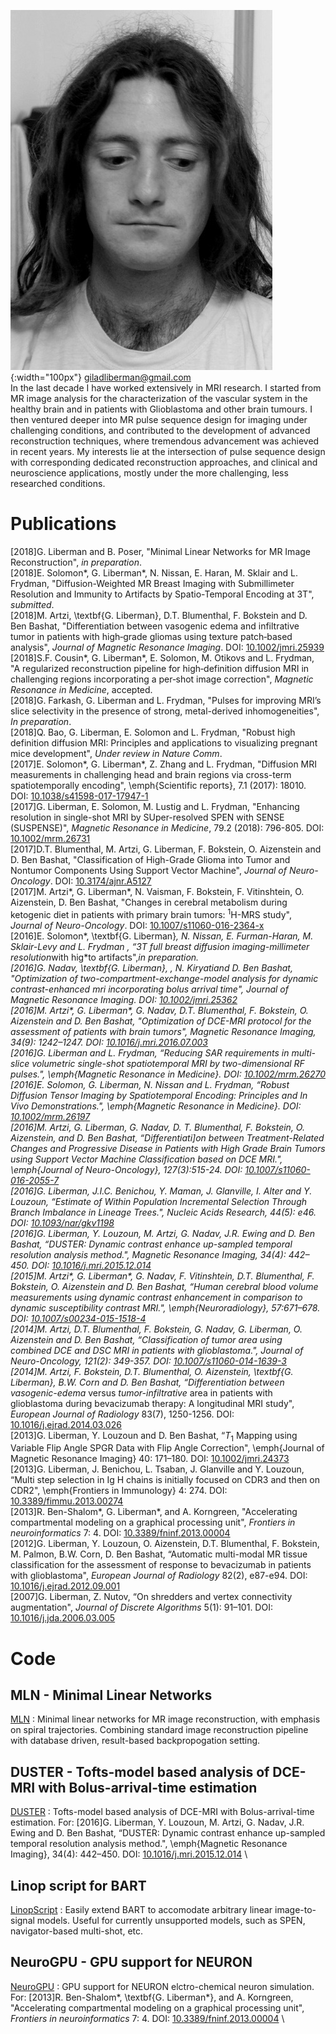 ![Image](/imgs/Gilad1.jpg){:width="100px"} [giladliberman@gmail.com](giladliberman@gmail.com) <br>
In the last decade I have worked extensively in MRI research. I started from MR image analysis for the characterization of the vascular system in the healthy brain and in patients with Glioblastoma and other brain tumours. I then ventured deeper into MR pulse sequence design for imaging under challenging conditions, and contributed to the development of advanced reconstruction techniques, where tremendous advancement was achieved in recent years. My interests lie at the intersection of pulse sequence design with corresponding dedicated reconstruction approaches, and clinical and neuroscience applications, mostly under the more challenging, less researched conditions.


# Publications
\[2018\]G. Liberman and B. Poser, "Minimal Linear Networks for MR Image Reconstruction", *in preparation*. <br>
\[2018\]E. Solomon\*, G. Liberman\*, N. Nissan, E. Haran, M. Sklair and L. Frydman, "Diffusion-Weighted MR Breast Imaging with Submillimeter Resolution and Immunity to Artifacts by Spatio-Temporal Encoding at 3T", *submitted*. <br>
\[2018\]M. Artzi, \textbf{G. Liberman}, D.T. Blumenthal, F. Bokstein and D. Ben Bashat, "Differentiation between vasogenic edema and infiltrative tumor in patients with high‐grade gliomas using texture patch‐based analysis", *Journal of Magnetic Resonance Imaging*. DOI: [10.1002/jmri.25939](https://doi.org/10.1002/jmri.25939) <br>
\[2018\]S.F. Cousin*, G. Liberman\*, E. Solomon, M. Otikovs and L. Frydman, "A regularized reconstruction pipeline for high‐definition diffusion MRI in challenging regions incorporating a per‐shot image correction", *Magnetic Resonance in Medicine*, accepted. <br>
\[2018\]G. Farkash, G. Liberman and L. Frydman, "Pulses for improving MRI’s slice selectivity in the presence of strong, metal-derived inhomogeneities", *In preparation*. <br>
\[2018\]Q. Bao, G. Liberman, E. Solomon and L. Frydman, "Robust high definition diffusion MRI: Principles and applications to visualizing pregnant mice development", *Under review in Nature Comm*. <br>
\[2017\]E. Solomon\*, G. Liberman\*, Z. Zhang and L. Frydman, "Diffusion MRI measurements in challenging head and brain regions via cross-term spatiotemporally encoding", \emph{Scientific reports}, 7.1 (2017): 18010. DOI: [10.1038/s41598-017-17947-1](http://doi.org/https://doi.org/10.1038/s41598-017-17947-1) <br>
\[2017\]G. Liberman, E. Solomon, M. Lustig and L. Frydman, "Enhancing resolution in single-shot MRI by SUper-resolved SPEN with SENSE (SUSPENSE)", *Magnetic Resonance in Medicine*, 79.2 (2018): 796-805. DOI: [10.1002/mrm.26731](http://doi.org/10.1002/mrm.26731) <br>
\[2017\]D.T. Blumenthal, M. Artzi, G. Liberman, F. Bokstein, O. Aizenstein and D. Ben Bashat, "Classification of High-Grade Glioma into Tumor and Nontumor Components Using Support Vector Machine", *Journal of Neuro-Oncology*. DOI: [10.3174/ajnr.A5127](http://doi.org/10.3174/ajnr.A5127) <br>
\[2017\]M. Artzi\*, G. Liberman\*, N. Vaisman, F. Bokstein, F. Vitinshtein, O. Aizenstein, D. Ben Bashat, "Changes in cerebral metabolism during ketogenic diet in patients with primary brain tumors: $^1$H-MRS study", *Journal of Neuro-Oncology*. DOI: [10.1007/s11060-016-2364-x](http://dx.doi.org/10.1007/s11060-016-2364-x) <br>
\[2016\]E. Solomon*, \textbf{G. Liberman}*, N. Nissan, E. Furman-Haran, M. Sklair-Levy and L. Frydman , “3T full breast diffusion imaging-millimeter resolution*with hig*to artifacts",*in preparation. <br>
\[2016\]G. Nadav, \textbf{G. Liberman}, *, N. Kiryati*and D. Ben Bashat, "Optimization of two-compartment-exchange-model analysis for dynamic contrast-enhanced mri incorporating bolus arrival time", *Journal of Magnetic Resonance Imaging*. DOI: [10.1002/jmri.25362](http://doi.org10.1002/jmri.25362) <br>
\[2016\]M. Artzi\*, G. Liberman\*, G. Nadav, D.T. Blumenthal, F. Bokstein, O. Aizenstein and D. Ben Bashat, "Optimization of DCE-MRI protocol for the assessment of patients with brain tumors", *Magnetic Resonance Imaging*, 34(9): 1242–1247. DOI: [10.1016/j.mri.2016.07.003](http://doi.org10.1016/j.mri.2016.07.003) <br>
\[2016\]G. Liberman and L. Frydman, “Reducing SAR requirements in multi-slice volumetric single-shot spatiotemporal MRI by two-dimensional RF pulses.", \emph{Magnetic Resonance in Medicine}. DOI: [10.1002/mrm.26270](http://dx.doi.org/10.1002/mrm.26270) <br>
\[2016\]E. Solomon, G. Liberman, N. Nissan and L. Frydman, “Robust Diffusion Tensor Imaging by Spatiotemporal Encoding: Principles and In Vivo Demonstrations.", \emph{Magnetic Resonance in Medicine}. DOI: [10.1002/mrm.26197](https://doi.org/10.1002/mrm.26197) <br>
\[2016\]M. Artzi, G. Liberman, G. Nadav, D. T. Blumenthal, F. Bokstein, O. Aizenstein, and D. Ben Bashat, “Differentiati\]on between Treatment-Related Changes and Progressive Disease in Patients with High Grade Brain Tumors using Support Vector Machine Classification based on DCE MRI.", \emph{Journal of Neuro-Oncology}, 127(3):515-24. DOI: [10.1007/s11060-016-2055-7](http://dx.doi.org/10.1007/s11060-016-2055-7) <br>
\[2016\]G. Liberman, J.I.C. Benichou, Y. Maman, J. Glanville, I. Alter and Y. Louzoun, “Estimate of Within Population Incremental Selection Through Branch Imbalance in Lineage Trees.", *Nucleic Acids Research*, 44(5): e46. DOI: [10.1093/nar/gkv1198](http://dx.doi.org/10.1093/nar/gkv1198) <br>
\[2016\]G. Liberman, Y. Louzoun, M. Artzi, G. Nadav, J.R. Ewing and D. Ben Bashat, “DUSTER: Dynamic contrast enhance up-sampled temporal resolution analysis method.", *Magnetic Resonance Imaging*, 34(4): 442–450. DOI: [10.1016/j.mri.2015.12.014](http://dx.doi.org/10.1016/j.mri.2015.12.014) <br>
\[2015\]M. Artzi\*, G. Liberman\*, G. Nadav, F. Vitinshtein, D.T. Blumenthal, F. Bokstein, O. Aizenstein and D. Ben Bashat, “Human cerebral blood volume measurements using dynamic contrast enhancement in comparison to dynamic susceptibility contrast MRI.", \emph{Neuroradiology}, 57:671–678. DOI: [10.1007/s00234-015-1518-4](http://dx.doi.org/10.1007/s00234-015-1518-4) <br>
\[2014\]M. Artzi, D.T. Blumenthal, F. Bokstein, G. Nadav, G. Liberman, O. Aizenstein and D. Ben Bashat, “Classification of tumor area using combined DCE and DSC MRI in patients with glioblastoma.", *Journal of Neuro-Oncology*, 121(2): 349-357. DOI: [10.1007/s11060-014-1639-3](http://dx.doi.org/10.1007/s11060-014-1639-3) <br>
\[2014\]M. Artzi, F. Bokstein, D.T. Blumenthal, O. Aizenstein, \textbf{G. Liberman}, B.W. Corn and D. Ben Bashat, “Differentiation between vasogenic-edema* versus *tumor-infiltrative* area in patients with glioblastoma during bevacizumab therapy: A longitudinal MRI study", *European Journal of Radiology* 83(7), 1250-1256. DOI: [10.1016/j.ejrad.2014.03.026](http://dx.doi.org/10.1016/j.ejrad.2014.03.026) <br>
\[2013\]G. Liberman, Y. Louzoun and D. Ben Bashat, “$T_1$ Mapping using Variable Flip Angle SPGR Data with Flip Angle Correction", \emph{Journal of Magnetic Resonance Imaging}   40: 171–180. DOI: [10.1002/jmri.24373](http://dx.doi.org/10.1002/jmri.24373) <br>
\[2013\]G. Liberman, J. Benichou, L. Tsaban, J. Glanville and Y. Louzoun, “Multi step selection in Ig H chains is initially focused on CDR3 and then on CDR2", \emph{Frontiers in Immunology} 4: 274. DOI: [10.3389/fimmu.2013.00274](http://dx.doi.org/10.3389/fimmu.2013.00274) <br>
\[2013\]R. Ben-Shalom\*, G. Liberman\*, and A. Korngreen, "Accelerating compartmental modeling on a graphical processing unit", *Frontiers in neuroinformatics* 7: 4. DOI: [10.3389/fninf.2013.00004](http://dx.doi.org/10.3389/fninf.2013.00004) <br>
\[2012\]G. Liberman, Y. Louzoun, O. Aizenstein, D.T. Blumenthal, F. Bokstein, M. Palmon, B.W. Corn, D. Ben Bashat, “Automatic multi-modal MR tissue classification for the assessment of response to bevacizumab in patients with glioblastoma", *European Journal of Radiology* 82(2), e87-e94. DOI: [10.1016/j.ejrad.2012.09.001](http://dx.doi.org/10.1016/j.ejrad.2012.09.001) <br>
\[2007\]G. Liberman, Z. Nutov, “On shredders and vertex connectivity augmentation", *Journal of Discrete Algorithms* 5(1): 91–101. DOI: [10.1016/j.jda.2006.03.005](http://dx.doi.org/10.1016/j.jda.2006.03.005) <br>


# Code
## MLN - Minimal Linear Networks
[MLN](https://github.com/giladddd/MLN) : Minimal linear networks for MR image reconstruction, with emphasis on spiral trajectories. Combining standard image reconstruction pipeline with database driven, result-based backpropogation setting.

## DUSTER - Tofts-model based analysis of DCE-MRI with Bolus-arrival-time estimation
[DUSTER](https://github.com/giladddd/DUSTER) :  Tofts-model based analysis of DCE-MRI with Bolus-arrival-time estimation.
For: \[2016\]G. Liberman, Y. Louzoun, M. Artzi, G. Nadav, J.R. Ewing and D. Ben Bashat, “DUSTER: Dynamic contrast enhance up-sampled temporal resolution analysis method.", \emph{Magnetic Resonance Imaging}, 34(4): 442–450. DOI: [10.1016/j.mri.2015.12.014](http://dx.doi.org/10.1016/j.mri.2015.12.014) \

## Linop script for BART
[LinopScript](https://github.com/giladddd/LinopScript) : Easily extend BART to accomodate arbitrary linear image-to-signal models. Useful for currently unsupported models, such as SPEN, navigator-based multi-shot, etc.

## NeuroGPU - GPU support for NEURON
[NeuroGPU](https://github.com/giladddd/NeuroGPU) : GPU support for NEURON elctro-chemical neuron simulation.
For: \[2013\]R. Ben-Shalom*, \textbf{G. Liberman*}, and A. Korngreen, "Accelerating compartmental modeling on a graphical processing unit", *Frontiers in neuroinformatics* 7: 4. DOI: [10.3389/fninf.2013.00004](http://dx.doi.org/10.3389/fninf.2013.00004) \
